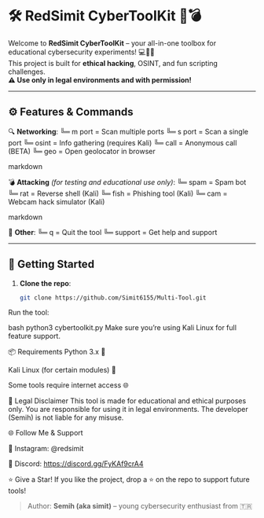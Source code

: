 # 🛠️ RedSimit CyberToolKit 🧠💣

Welcome to **RedSimit CyberToolKit** – your all-in-one toolbox for educational cybersecurity experiments! 💻🧑‍💻  
This project is built for **ethical hacking**, OSINT, and fun scripting challenges.  
**⚠️ Use only in legal environments and with permission!**

---

## ⚙️ Features & Commands

🔍 **Networking**:
╚═ m port = Scan multiple ports
╚═ s port = Scan a single port
╚═ osint = Info gathering (requires Kali)
╚═ call = Anonymous call (BETA)
╚═ geo = Open geolocator in browser

markdown

💣 **Attacking** *(for testing and educational use only)*:
╚═ spam = Spam bot
╚═ rat = Reverse shell (Kali)
╚═ fish = Phishing tool (Kali)
╚═ cam = Webcam hack simulator (Kali)

markdown

🔧 **Other**:
╚═ q = Quit the tool
╚═ support = Get help and support


---

## 🚀 Getting Started

1. **Clone the repo**:
   ```bash
   git clone https://github.com/Simit6155/Multi-Tool.git
Run the tool:

bash
python3 cybertoolkit.py
Make sure you’re using Kali Linux for full feature support.

📦 Requirements
Python 3.x 🐍

Kali Linux (for certain modules) 🐲

Some tools require internet access 🌐

🧠 Legal Disclaimer
This tool is made for educational and ethical purposes only.
You are responsible for using it in legal environments.
The developer (Semih) is not liable for any misuse.

🌐 Follow Me & Support

📸 Instagram: @redsimit

💬 Discord: https://discord.gg/FyKAf9crA4

⭐ Give a Star!
If you like the project, drop a ⭐ on the repo to support future tools!
> Author: **Semih (aka simit)** – young cybersecurity enthusiast from 🇹🇷

